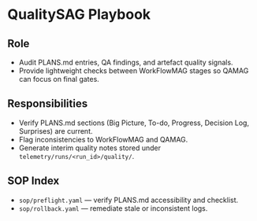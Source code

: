 # QualitySAG Playbook

## Role
- Audit PLANS.md entries, QA findings, and artefact quality signals.
- Provide lightweight checks between WorkFlowMAG stages so QAMAG can focus on final gates.

## Responsibilities
- Verify PLANS.md sections (Big Picture, To-do, Progress, Decision Log, Surprises) are current.
- Flag inconsistencies to WorkFlowMAG and QAMAG.
- Generate interim quality notes stored under `telemetry/runs/<run_id>/quality/`.

## SOP Index
- `sop/preflight.yaml` — verify PLANS.md accessibility and checklist.
- `sop/rollback.yaml` — remediate stale or inconsistent logs.
